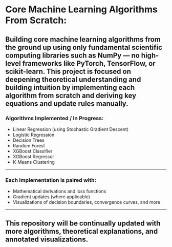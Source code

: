 # Core Machine Learning Algorithms From Scratch:
Building core machine learning algorithms from the ground up using only fundamental scientific computing libraries such as NumPy — no high-level frameworks like PyTorch, TensorFlow, or scikit-learn. This project is focused on deepening theoretical understanding and building intuition by implementing each algorithm from scratch and deriving key equations and update rules manually.
--------------------
### Algorithms Implemented / In Progress:
- Linear Regression (using Stochastic Gradient Descent)
- Logistic Regression
- Decision Trees
- Random Forest
- XGBoost Classifier
- XGBoost Regressor
- K-Means Clustering
-----------------------
### Each implementation is paired with:
- Mathematical derivations and loss functions
- Gradient updates (where applicable)
- Visualizations of decision boundaries, convergence curves, and more
-----------------------
**This repository will be continually updated with more algorithms, theoretical explanations, and annotated visualizations.**
----------------------
